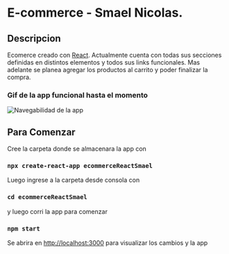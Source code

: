 # E-commerce - Smael Nicolas.

## Descripcion

Ecomerce creado con [React](https://github.com/facebook/create-react-app). Actualmente cuenta con todas sus secciones definidas en distintos elementos y todos sus links funcionales. Mas adelante se planea agregar los productos al carrito y poder finalizar la compra.

### Gif de la app funcional hasta el momento

![Navegabilidad de la app](https://i.ibb.co/wwfnzsq/ecommerce-smael.gif "gif")
![]()

## Para Comenzar

Cree la carpeta donde se almacenara la app con

### `npx create-react-app ecommerceReactSmael`

Luego ingrese a la carpeta desde consola con

### `cd ecommerceReactSmael`

y luego corri la app para comenzar

### `npm start`

Se abrira en [http://localhost:3000](http://localhost:3000) para visualizar los cambios y la app
